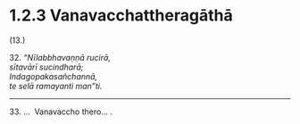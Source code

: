 

# 1.2.3 Vanavacchattheragāthā




(13.)

32\. _“Nīlabbhavaṇṇā rucirā,_  
_sītavārī sucindharā;_  
_Indagopakasañchannā,_  
_te selā ramayanti man”ti._  


---

33\. …  Vanavaccho thero… .






